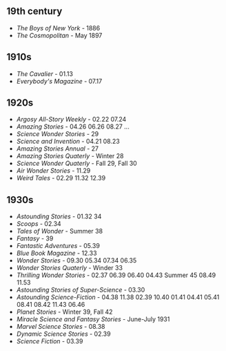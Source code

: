 ## 19th century

- _The Boys of New York_ - 1886
- _The Cosmopolitan_ - May 1897

## 1910s

- _The Cavalier_ - 01.13
- _Everybody's Magazine_ - 07.17

## 1920s

- _Argosy All-Story Weekly_ - 02.22 07.24
- _Amazing Stories_ - 04.26 06.26 08.27 ... 
- _Science Wonder Stories_ - 29
- _Science and Invention_ - 04.21 08.23
- _Amazing Stories Annual_ - 27
- _Amazing Stories Quaterly_ - Winter 28
- _Science Wonder Quaterly_ - Fall 29, Fall 30
- _Air Wonder Stories_ - 11.29
- _Weird Tales_ - 02.29 11.32 12.39

## 1930s

- _Astounding Stories_ - 01.32 34
- _Scoops_ - 02.34
- _Tales of Wonder_ - Summer 38
- _Fantasy_ - 39
- _Fantastic Adventures_ - 05.39
- _Blue Book Magazine_ - 12.33
- _Wonder Stories_ - 09.30 05.34 07.34 06.35
- _Wonder Stories Quaterly_ - Winder 33
- _Thrilling Wonder Stories_ - 02.37 06.39 06.40 04.43 Summer 45 08.49 11.53
- _Astounding Stories of Super-Science_ - 03.30
- _Astounding Science-Fiction_ - 04.38 11.38 02.39 10.40 01.41 04.41 05.41 08.41 08.42 11.43 06.46
- _Planet Stories_ - Winter 39, Fall 42
- _Miracle Science and Fantasy Stories_ - June-July 1931
- _Marvel Science Stories_ - 08.38
- _Dynamic Science Stories_ - 02.39
- _Science Fiction_ - 03.39
